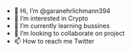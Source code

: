 - 👋 Hi, I’m @garanehrlichmann394
- 👀 I’m interested in Crypto
- 🌱 I’m currently learning bussines
- 💞️ I’m looking to collaborate on project
- 📫 How to reach me Twitter

<!---
garanehrlichmann394/garanehrlichmann394 is a ✨ special ✨ repository because its `README.md` (this file) appears on your GitHub profile.
You can click the Preview link to take a look at your changes.
--->
